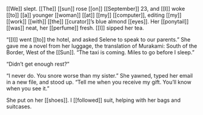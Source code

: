 [[We]] slept. [[The]] [[sun]] rose [[on]] [[September]] 23, and [[I]] woke [[to]] [[a]] younger [[woman]] [[at]] [[my]] [[computer]], editing [[my]] [[work]] [[with]] [[the]] [[curator]]’s blue almond [[eyes]]. Her [[ponytail]] [[was]] neat, her [[perfume]] fresh. [[I]] sipped her tea.

“[[I]] went [[to]] the hotel, and asked Selene to speak to our parents.” She gave me a novel from her luggage, the translation of Murakami: South of the Border, West of the [[Sun]]. “The taxi is coming. Miles to go before I sleep.”

“Didn’t get enough rest?”

“I never do. You snore worse than my sister.” She yawned, typed her email in a new file, and stood up. “Tell me when you receive my gift. You’ll know when you see it.”

She put on her [[shoes]]. I [[followed]] suit, helping with her bags and suitcases.
